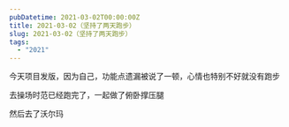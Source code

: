 ```yaml
---
pubDatetime: 2021-03-02T00:00:00Z
title: 2021-03-02（坚持了两天跑步）
slug: 2021-03-02（坚持了两天跑步）
tags:
  - "2021"
---
```


今天项目发版，因为自己，功能点遗漏被说了一顿，心情也特别不好就没有跑步

去操场时范已经跑完了，一起做了俯卧撑压腿

然后去了沃尔玛
